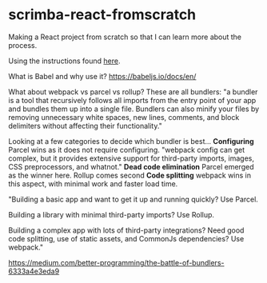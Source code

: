 # scrimba-react-fromscratch

Making a React project from scratch so that I can learn more about the process.

Using the instructions found [here](https://blog.usejournal.com/creating-a-react-app-from-scratch-f3c693b84658).

What is Babel and why use it?
https://babeljs.io/docs/en/


What about webpack vs parcel vs rollup?
These are all bundlers: "a bundler is a tool that recursively follows all imports from the entry point of your app and bundles them up into a single file. Bundlers can also minify your files by removing unnecessary white spaces, new lines, comments, and block delimiters without affecting their functionality."

Looking at a few categories to decide which bundler is best...
**Configuring** 
Parcel wins as it does not require configuring.
"webpack config can get complex, but it provides extensive support for third-party imports, images, CSS preprocessors, and whatnot."
**Dead code elimination**
Parcel emerged as the winner here.
Rollup comes second
**Code splitting**
webpack wins in this aspect, with minimal work and faster load time.

"Building a basic app and want to get it up and running quickly? Use Parcel.

Building a library with minimal third-party imports? Use Rollup.

Building a complex app with lots of third-party integrations? Need good code splitting, use of static assets, and CommonJs dependencies? Use webpack."

https://medium.com/better-programming/the-battle-of-bundlers-6333a4e3eda9

